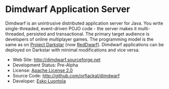 Dimdwarf Application Server
===========================

Dimdwarf is an unintrusive distributed application server for Java. You write single-threaded, event-driven POJO code - the server makes it multi-threaded, persisted and transactional. The primary target audience is developers of online multiplayer games. The programming model is the same as on [Project Darkstar](http://www.projectdarkstar.com) (now [RedDwarf](http://www.reddwarfserver.org)). Dimdwarf applications can be deployed on Darkstar with minimal modifications and vice versa.

- Web Site: <http://dimdwarf.sourceforge.net>
- Development Status: Pre-Alpha
- License: [Apache License 2.0](http://dimdwarf.sourceforge.net/LICENSE)
- Source Code: <http://github.com/orfjackal/dimdwarf>
- Developer: [Esko Luontola](http://www.orfjackal.net)
